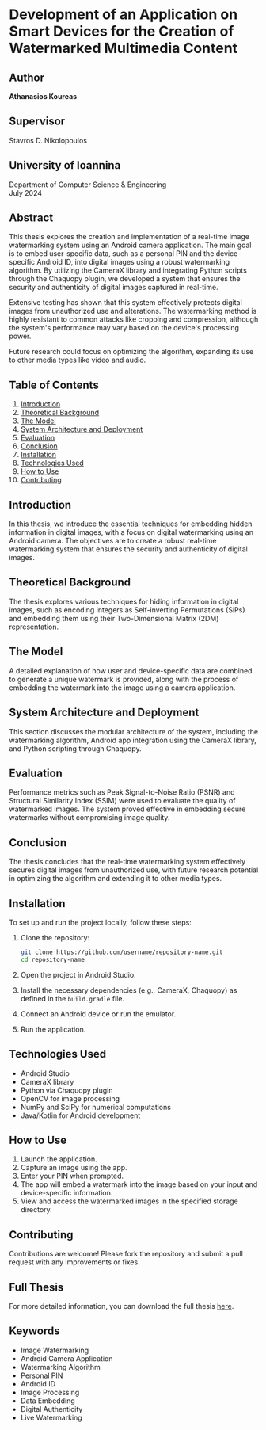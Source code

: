 
# Development of an Application on Smart Devices for the Creation of Watermarked Multimedia Content

## Author
**Athanasios Koureas**

## Supervisor
Stavros D. Nikolopoulos

## University of Ioannina  
Department of Computer Science & Engineering  
July 2024  

## Abstract
This thesis explores the creation and implementation of a real-time image watermarking system using an Android camera application. The main goal is to embed user-specific data, such as a personal PIN and the device-specific Android ID, into digital images using a robust watermarking algorithm. By utilizing the CameraX library and integrating Python scripts through the Chaquopy plugin, we developed a system that ensures the security and authenticity of digital images captured in real-time.

Extensive testing has shown that this system effectively protects digital images from unauthorized use and alterations. The watermarking method is highly resistant to common attacks like cropping and compression, although the system's performance may vary based on the device's processing power.

Future research could focus on optimizing the algorithm, expanding its use to other media types like video and audio.

## Table of Contents
1. [Introduction](#introduction)
2. [Theoretical Background](#theoretical-background)
3. [The Model](#the-model)
4. [System Architecture and Deployment](#system-architecture-and-deployment)
5. [Evaluation](#evaluation)
6. [Conclusion](#conclusion)
7. [Installation](#installation)
8. [Technologies Used](#technologies-used)
9. [How to Use](#how-to-use)
10. [Contributing](#contributing)

## Introduction
In this thesis, we introduce the essential techniques for embedding hidden information in digital images, with a focus on digital watermarking using an Android camera. The objectives are to create a robust real-time watermarking system that ensures the security and authenticity of digital images.

## Theoretical Background
The thesis explores various techniques for hiding information in digital images, such as encoding integers as Self-inverting Permutations (SiPs) and embedding them using their Two-Dimensional Matrix (2DM) representation.

## The Model
A detailed explanation of how user and device-specific data are combined to generate a unique watermark is provided, along with the process of embedding the watermark into the image using a camera application.

## System Architecture and Deployment
This section discusses the modular architecture of the system, including the watermarking algorithm, Android app integration using the CameraX library, and Python scripting through Chaquopy.

## Evaluation
Performance metrics such as Peak Signal-to-Noise Ratio (PSNR) and Structural Similarity Index (SSIM) were used to evaluate the quality of watermarked images. The system proved effective in embedding secure watermarks without compromising image quality.

## Conclusion
The thesis concludes that the real-time watermarking system effectively secures digital images from unauthorized use, with future research potential in optimizing the algorithm and extending it to other media types.

## Installation
To set up and run the project locally, follow these steps:

1. Clone the repository:
   ```bash
   git clone https://github.com/username/repository-name.git
   cd repository-name
   ```

2. Open the project in Android Studio.

3. Install the necessary dependencies (e.g., CameraX, Chaquopy) as defined in the `build.gradle` file.

4. Connect an Android device or run the emulator.

5. Run the application.

## Technologies Used
- Android Studio
- CameraX library
- Python via Chaquopy plugin
- OpenCV for image processing
- NumPy and SciPy for numerical computations
- Java/Kotlin for Android development

## How to Use
1. Launch the application.
2. Capture an image using the app.
3. Enter your PIN when prompted.
4. The app will embed a watermark into the image based on your input and device-specific information.
5. View and access the watermarked images in the specified storage directory.


## Contributing
Contributions are welcome! Please fork the repository and submit a pull request with any improvements or fixes.

## Full Thesis
For more detailed information, you can download the full thesis [here](https://github.com/thanoskour/live-watermarking-android-app/blob/master/FinalReport_4392.pdf).

## Keywords
- Image Watermarking
- Android Camera Application
- Watermarking Algorithm
- Personal PIN
- Android ID
- Image Processing
- Data Embedding
- Digital Authenticity
- Live Watermarking
